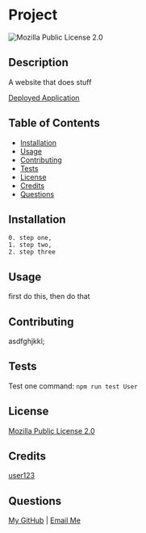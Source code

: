 
  # Project

  ![Mozilla Public License 2.0](https://img.shields.io/badge/license-Mozilla%20Public%202.0-brightgreen)

  ## Description
  A website that does stuff 

  [Deployed Application](https://google.com)

  ## Table of Contents
  * [Installation](#installation)
  * [Usage](#usage)
  * [Contributing](#contributing)
  * [Tests](#tests)
  * [License](#license)
  * [Credits](#credits)
  * [Questions](#questions)

  ## Installation
  
    0. step one,
    1. step two,
    2. step three

  ## Usage
  first do this, then do that

  ## Contributing
  asdfghjkkl;

  ## Tests
  Test one command: ```npm run test User```

  ## License
  [Mozilla Public License 2.0](https://choosealicense.com/licenses/mpl-2.0/)

  
  ## Credits
  [user123](https://github.com/user123) 
  

  ## Questions
  [My GitHub](https://github.com/https://github.com/user) | 
  [Email Me](mailto:user@gmail.com)
